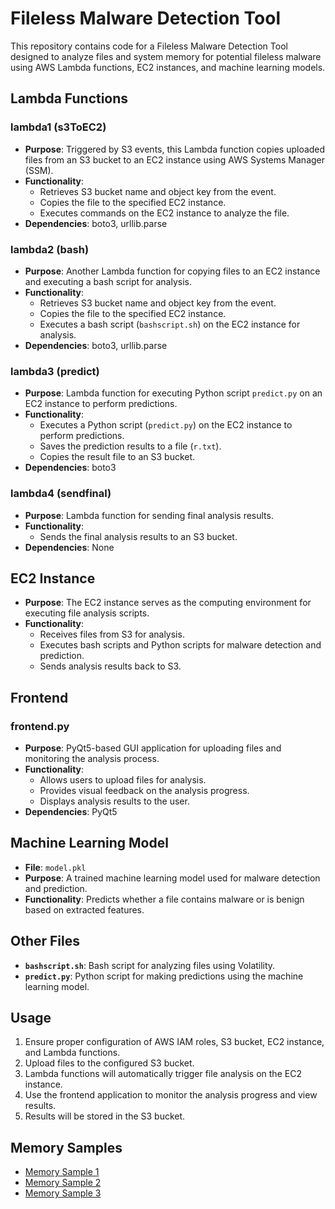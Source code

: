 # Fileless Malware Detection Tool

This repository contains code for a Fileless Malware Detection Tool designed to analyze files and system memory for potential fileless malware using AWS Lambda functions, EC2 instances, and machine learning models. 

## Lambda Functions

### lambda1 (s3ToEC2)

- **Purpose**: Triggered by S3 events, this Lambda function copies uploaded files from an S3 bucket to an EC2 instance using AWS Systems Manager (SSM).
- **Functionality**:
  - Retrieves S3 bucket name and object key from the event.
  - Copies the file to the specified EC2 instance.
  - Executes commands on the EC2 instance to analyze the file.
- **Dependencies**: boto3, urllib.parse

### lambda2 (bash)

- **Purpose**: Another Lambda function for copying files to an EC2 instance and executing a bash script for analysis.
- **Functionality**:
  - Retrieves S3 bucket name and object key from the event.
  - Copies the file to the specified EC2 instance.
  - Executes a bash script (`bashscript.sh`) on the EC2 instance for analysis.
- **Dependencies**: boto3, urllib.parse

### lambda3 (predict)

- **Purpose**: Lambda function for executing Python script `predict.py` on an EC2 instance to perform predictions.
- **Functionality**:
  - Executes a Python script (`predict.py`) on the EC2 instance to perform predictions.
  - Saves the prediction results to a file (`r.txt`).
  - Copies the result file to an S3 bucket.
- **Dependencies**: boto3

### lambda4 (sendfinal)

- **Purpose**: Lambda function for sending final analysis results.
- **Functionality**:
  - Sends the final analysis results to an S3 bucket.
- **Dependencies**: None

## EC2 Instance

- **Purpose**: The EC2 instance serves as the computing environment for executing file analysis scripts.
- **Functionality**:
  - Receives files from S3 for analysis.
  - Executes bash scripts and Python scripts for malware detection and prediction.
  - Sends analysis results back to S3.

## Frontend

### frontend.py

- **Purpose**: PyQt5-based GUI application for uploading files and monitoring the analysis process.
- **Functionality**:
  - Allows users to upload files for analysis.
  - Provides visual feedback on the analysis progress.
  - Displays analysis results to the user.
- **Dependencies**: PyQt5

## Machine Learning Model

- **File**: `model.pkl`
- **Purpose**: A trained machine learning model used for malware detection and prediction.
- **Functionality**: Predicts whether a file contains malware or is benign based on extracted features.

## Other Files

- **`bashscript.sh`**: Bash script for analyzing files using Volatility.
- **`predict.py`**: Python script for making predictions using the machine learning model.

## Usage

1. Ensure proper configuration of AWS IAM roles, S3 bucket, EC2 instance, and Lambda functions.
2. Upload files to the configured S3 bucket.
3. Lambda functions will automatically trigger file analysis on the EC2 instance.
4. Use the frontend application to monitor the analysis progress and view results.
5. Results will be stored in the S3 bucket.

## Memory Samples

- [Memory Sample 1](https://drive.google.com/file/d/148Xx4mrBbEpbbeC3Uk3Zi0R0xcDrMQg_/view?usp=sharing)
- [Memory Sample 2](https://drive.google.com/file/d/1CzTifXOpjYq4l3za7tStuvfU45EDwk6y/view?usp=sharing)
- [Memory Sample 3](https://drive.google.com/file/d/1rnCSRI9ORWoieZLcTKydTjxEW_H5gHpT/view?usp=sharing)
